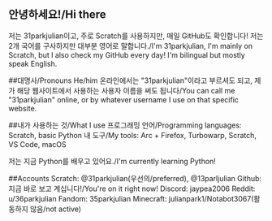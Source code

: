 ## 안녕하세요!/Hi there
저는 31parkjulian이고, 주로 Scratch를 사용하지만, 매일 GitHub도 확인합니다! 저는 2개 국어를 구사하지만 대부분 영어로 말합니다./I'm 31parkjulian, I'm mainly on Scratch, but I also check my GitHub every day! I'm bilingual but mostly speak English.

##대명사/Pronouns
He/him
온라인에서는 "31parkjulian"이라고 부르셔도 되고, 제가 해당 웹사이트에서 사용하는 사용자 이름을 써도 됩니다/You can call me "31parkjulian" online, or by whatever username I use on that specific website.

##내가 사용하는 것/What I use
프로그래밍 언어/Programming languages: Scratch, basic Python
내 도구/My tools: Arc + Firefox, Turbowarp, Scratch, VS Code, macOS

저는 지금 Python를 배우고 있어요./I'm currently learning Python!

##Accounts
Scratch: @31parkjulian(우선의/preferred), @13parljulian
Github: 지금 바로 보고 계십니다!/You're on it right now!
Discord: jaypea2006
Reddit: u/36parkjulian
Fandom: 35parkjulian
Minecraft: julianpark1/Notabot3067(활동하지 않음/not active)
<!--
**3qtvoyqoieuyot/3qtvoyqoieuyot** is a ✨ _special_ ✨ repository because its `README.md` (this file) appears on your GitHub profile.

Here are some ideas to get you started:

- 🔭 I’m currently working on ...
- 🌱 I’m currently learning ...
- 👯 I’m looking to collaborate on ...
- 🤔 I’m looking for help with ...
- 💬 Ask me about ...
- 📫 How to reach me: ...
- 😄 Pronouns: ...
- ⚡ Fun fact: ...
-->

